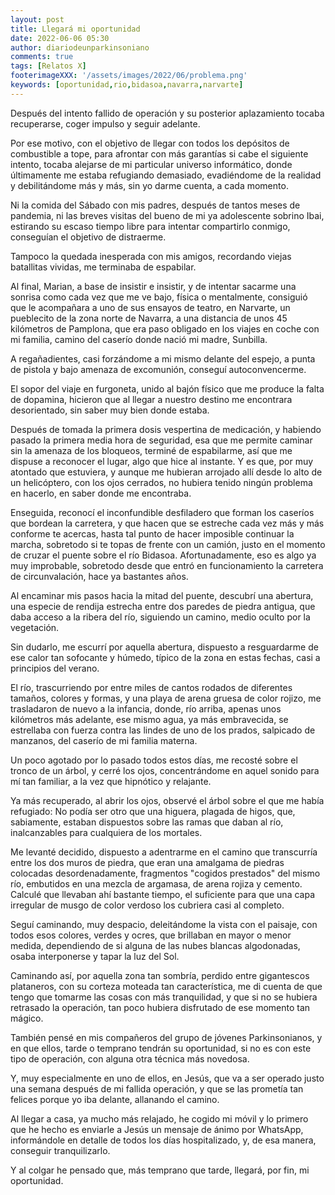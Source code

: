 ```yaml
---
layout: post
title: Llegará mi oportunidad
date: 2022-06-06 05:30
author: diariodeunparkinsoniano
comments: true
tags: [Relatos X]
footerimageXXX: '/assets/images/2022/06/problema.png'
keywords: [oportunidad,rio,bidasoa,navarra,narvarte]
---
```

Después del intento fallido de operación y su posterior aplazamiento tocaba recuperarse, coger impulso y seguir adelante.


Por ese motivo, con el objetivo de llegar con todos los depósitos de combustible a tope, para afrontar con más garantías si cabe el siguiente intento, tocaba alejarse de mi particular universo informático, donde últimamente me estaba refugiando demasiado, evadiéndome de la realidad y debilitándome más y más, sin yo darme cuenta, a cada momento.


Ni la comida del Sábado con mis padres, después de tantos meses de pandemia, ni las breves visitas del bueno de mi ya adolescente sobrino Ibai, estirando su escaso tiempo libre para intentar compartirlo conmigo, conseguían el objetivo de distraerme.

Tampoco la quedada inesperada con mis amigos, recordando viejas batallitas vividas, me terminaba de espabilar.

Al final, Marian, a base de insistir e insistir, y de intentar sacarme una sonrisa como cada vez que me ve bajo, física o mentalmente, consiguió que le acompañara a uno de sus ensayos de teatro, en Narvarte, un pueblecito de la zona norte de Navarra, a una distancia de unos 45 kilómetros de Pamplona, que era paso obligado en los viajes en coche con mi familia, camino del caserío donde nació mi madre, Sunbilla.


A regañadientes, casi forzándome a mi mismo delante del espejo, a punta de pistola y bajo amenaza de excomunión, conseguí autoconvencerme.


El sopor del viaje  en furgoneta, unido al bajón físico que me produce la falta de dopamina, hicieron que al llegar a nuestro destino me encontrara desorientado, sin saber muy bien donde estaba.


Después de tomada la primera dosis vespertina de medicación, y habiendo pasado la primera media hora de seguridad, esa que me permite caminar sin la amenaza de los bloqueos, terminé de espabilarme, así que me dispuse a reconocer el lugar, algo que hice al instante.
Y es que, por muy atontado que estuviera, y aunque me hubieran arrojado allí desde lo alto de un helicóptero, con los ojos cerrados, no hubiera tenido ningún problema en hacerlo, en saber donde me encontraba.


Enseguida, reconocí el inconfundible desfiladero que forman los caseríos que bordean la carretera, y que hacen que se estreche cada vez más y más conforme te acercas, hasta tal punto de hacer imposible continuar la marcha, sobretodo si te topas de frente con un camión, justo en el momento de cruzar el puente sobre el río Bidasoa.
Afortunadamente, eso es algo ya muy improbable, sobretodo desde que entró en funcionamiento la carretera de circunvalación, hace ya bastantes años.


Al encaminar mis pasos hacia la mitad del puente, descubrí una abertura, una especie de rendija estrecha entre dos paredes de piedra antigua, que daba acceso a la ribera del río, siguiendo un camino, medio oculto por la vegetación.


Sin dudarlo, me escurrí por aquella abertura, dispuesto a resguardarme de ese calor tan sofocante y húmedo, típico de la zona en estas fechas, casi a principios del verano.


El río, trascurriendo por entre miles de cantos rodados de diferentes tamaños, colores y formas, y una playa de arena gruesa de color rojizo, me trasladaron de nuevo a la infancia, donde, río arriba, apenas unos kilómetros más adelante, ese mismo agua, ya más embravecida, se estrellaba con fuerza contra las lindes de uno de los prados, salpicado de manzanos, del caserío de mi familia materna.


Un poco agotado por lo pasado todos estos días, me recosté sobre el tronco de un árbol, y cerré los ojos, concentrándome en aquel sonido para mí tan familiar, a la vez que hipnótico y relajante.


Ya más recuperado, al abrir los ojos, observé el árbol sobre el que me había refugiado: No podía ser otro que una higuera, plagada de higos, que, sabiamente, estaban dispuestos sobre las ramas que daban al río, inalcanzables para cualquiera de los mortales.


Me levanté decidido, dispuesto a adentrarme en el camino que transcurría entre los dos muros de piedra, que eran una amalgama de piedras colocadas desordenadamente,  fragmentos "cogidos prestados" del mismo río, embutidos en una mezcla de argamasa, de arena rojiza y cemento.
Calculé que llevaban ahí bastante tiempo, el suficiente para que una capa irregular de musgo de color verdoso los cubriera casi al completo.


Seguí caminando, muy despacio, deleitándome la vista con el paisaje, con todos esos colores, verdes y ocres, que brillaban en mayor o menor medida, dependiendo de si alguna de las nubes blancas algodonadas, osaba interponerse y tapar la luz del Sol. 


Caminando así, por aquella zona tan sombría, perdido entre gigantescos plataneros, con su corteza moteada tan característica, me di cuenta de que tengo que tomarme las cosas con más tranquilidad, y que si no se hubiera retrasado la operación, tan poco hubiera disfrutado de ese momento tan mágico.


También pensé en mis compañeros del grupo de jóvenes Parkinsonianos, y en que ellos, tarde o temprano tendrán su oportunidad, si no es con este tipo de operación, con alguna otra técnica más novedosa.

Y, muy especialmente en uno de ellos, en Jesús, que va a ser operado justo una semana después de mi fallida operación, y que se las prometía tan felices porque yo iba delante, allanando el camino.

Al llegar a casa, ya mucho más relajado, he cogido mi móvil y lo primero que he hecho es enviarle a Jesús un mensaje de ánimo por WhatsApp, informándole en detalle de todos los días hospitalizado, y, de esa manera, conseguir tranquilizarlo.

Y al colgar he pensado que, más temprano que tarde, llegará, por fin, mi oportunidad.
